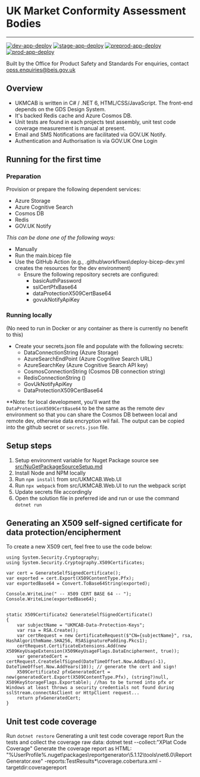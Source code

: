 # UK Market Conformity Assessment Bodies
---
[![dev-app-deploy](https://github.com/OfficeForProductSafetyAndStandards/ukmcab/actions/workflows/dev-app-deploy.yml/badge.svg)](https://github.com/OfficeForProductSafetyAndStandards/ukmcab/actions/workflows/dev-app-deploy.yml)
[![stage-app-deploy](https://github.com/OfficeForProductSafetyAndStandards/ukmcab/actions/workflows/stage-app-deploy.yml/badge.svg)](https://github.com/OfficeForProductSafetyAndStandards/ukmcab/actions/workflows/stage-app-deploy.yml)
[![preprod-app-deploy](https://github.com/OfficeForProductSafetyAndStandards/ukmcab/actions/workflows/preprod-app-deploy.yml/badge.svg)](https://github.com/OfficeForProductSafetyAndStandards/ukmcab/actions/workflows/preprod-app-deploy.yml)
[![prod-app-deploy](https://github.com/OfficeForProductSafetyAndStandards/ukmcab/actions/workflows/prod-app-deploy.yml/badge.svg)](https://github.com/OfficeForProductSafetyAndStandards/ukmcab/actions/workflows/prod-app-deploy.yml)

Built by the Office for Product Safety and Standards
For enquiries, contact opss.enquiries@beis.gov.uk

## Overview
- UKMCAB is written in C# / .NET 6, HTML/CSS/JavaScript.  The front-end depends on the GDS Design System.
- It's backed Redis cache and Azure Cosmos DB.
- Unit tests are found in each projects test assembly, unit test code coverage measurement is manual at present. 
- Email and SMS Notifications are facilitated via GOV.UK Notify.
- Authentication and Authorisation is via GOV.UK One Login


## Running for the first time

### Preparation
Provision or prepare the following dependent services:
- Azure Storage
- Azure Cognitive Search
- Cosmos DB
- Redis
- GOV.UK Notify

_This can be done one of the following ways:_
- Manually
- Run the main.bicep file
- Use the GitHub Action (e.g., .github\workflows\deploy-bicep-dev.yml creates the resources for the dev environment)
  - Ensure the following repository secrets are configured:
    - basicAuthPassword
    - sslCertPfxBase64
    - dataProtectionX509CertBase64
    - govukNotifyApiKey


### Running locally 
(No need to run in Docker or any container as there is currently no benefit to this)
- Create your secrets.json file and populate with the following secrets:
  - DataConnectionString (Azure Storage)
  - AzureSearchEndPoint (Azure Cognitive Search URL)
  - AzureSearchKey (Azure Cognitive Search API key)
  - CosmosConnectionString (Cosmos DB connection string)
  - RedisConnectionString ()
  - GovUkNotifyApiKey
  - DataProtectionX509CertBase64
  
**Note: for local development, you'll want the `DataProtectionX509CertBase64` to be the same as the remote dev environment so that you can share the Cosmos DB between local and remote dev, otherwise data encryption wil fail.
The output can be copied into the github secret or `secrets.json` file.

## Setup steps
1. Setup environment variable for Nuget Package source see [src/NuGetPackageSourceSetup.md](https://github.com/OfficeForProductSafetyAndStandards/ukmcab/blob/b772867f448daa8f8eb44a14af47ae5f885debf6/src/NuGetPackageSourceSetup.md)
2. Install Node and NPM locally
3. Run `npm install` from src/UKMCAB.Web.UI
4. Run `npx webpack` from src/UKMCAB.Web.UI to run the webpack script
5. Update secrets file accordingly
6. Open the solution file in preferred ide and run or use the command `dotnet run`

## Generating an X509 self-signed certificate for data protection/encipherment
To create a new X509 cert, feel free to use the code below:
```
using System.Security.Cryptography;
using System.Security.Cryptography.X509Certificates;

var cert = GenerateSelfSignedCertificate();
var exported = cert.Export(X509ContentType.Pfx);
var exportedBase64 = Convert.ToBase64String(exported);

Console.WriteLine(" -- X509 CERT BASE 64 -- ");
Console.WriteLine(exportedBase64);


static X509Certificate2 GenerateSelfSignedCertificate()
{
    var subjectName = "UKMCAB-Data-Protection-Keys";
    var rsa = RSA.Create();
    var certRequest = new CertificateRequest($"CN={subjectName}", rsa, HashAlgorithmName.SHA256, RSASignaturePadding.Pkcs1);
    certRequest.CertificateExtensions.Add(new X509KeyUsageExtension(X509KeyUsageFlags.DataEncipherment, true));
    var generatedCert = certRequest.CreateSelfSigned(DateTimeOffset.Now.AddDays(-1), DateTimeOffset.Now.AddYears(10)); // generate the cert and sign!
    X509Certificate2 pfxGeneratedCert = new(generatedCert.Export(X509ContentType.Pfx), (string?)null, X509KeyStorageFlags.Exportable); //has to be turned into pfx or Windows at least throws a security credentials not found during sslStream.connectAsClient or HttpClient request...
    return pfxGeneratedCert;
}
```


## Unit test code coverage
Run `dotnet restore`
Generating a unit test code coverage report
Run the tests and collect the coverage raw data: dotnet test --collect:"XPlat Code Coverage"
Generate the coverage report as HTML: "%UserProfile%\.nuget\packages\reportgenerator\5.1.12\tools\net6.0\ReportGenerator.exe" -reports:TestResults\*\coverage.cobertura.xml -targetdir:coveragereport



